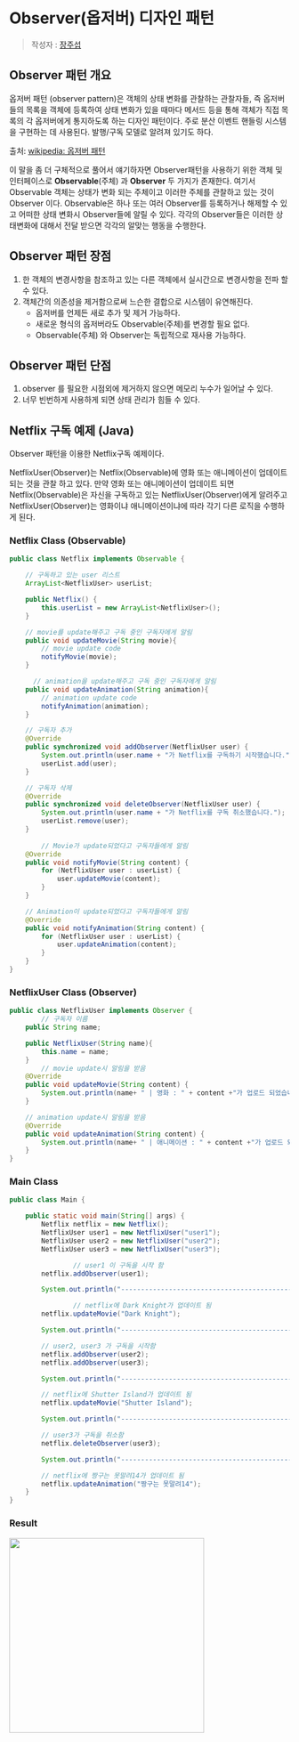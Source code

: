 

# Observer(옵저버) 디자인 패턴

> 작성자 : [장주섭](https://github.com/wntjq68) 

## Observer 패턴 개요

옵저버 패턴 (observer pattern)은 객체의 상태 변화를 관찰하는 관찰자들, 즉 옵저버들의 목록을 객체에 등록하여 상태 변화가 있을 때마다 메서드 등을 통해 객체가 직접 목록의 각 옵저버에게 통지하도록 하는 디자인 패턴이다. 주로 분산 이벤트 핸들링 시스템을 구현하는 데 사용된다. 발행/구독 모델로 알려져 있기도 하다.

출처: [wikipedia: 옵저버 패턴](https://ko.wikipedia.org/wiki/%EC%98%B5%EC%84%9C%EB%B2%84_%ED%8C%A8%ED%84%B4)

 이 말을 좀 더 구체적으로 풀어서 얘기하자면 Observer패턴을 사용하기 위한 객체 및 인터페이스로 **Observable**(주체) 과 **Observer** 두 가지가 존재한다. 여기서 Observable 객체는 상태가 변화 되는 주체이고 이러한 주체를 관찰하고 있는 것이 Observer 이다. Observable은 하나 또는 여러 Observer를 등록하거나 해제할 수 있고 어떠한 상태 변화시 Observer들에 알릴 수 있다. 각각의 Observer들은 이러한 상태변화에 대해서 전달 받으면 각각의 알맞는 행동을 수행한다. 



## Observer 패턴 장점

1. 한 객체의 변경사항을 참조하고 있는 다른 객체에서 실시간으로 변경사항을 전파 할 수 있다.
2. 객체간의 의존성을 제거함으로써 느슨한 결합으로 시스템이 유연해진다.
   - 옵저버를 언제든 새로 추가 및 제거 가능하다.
   - 새로운 형식의 옵저버라도 Observable(주체)를 변경할 필요 없다.
   - Observable(주체) 와 Observer는 독립적으로 재사용 가능하다.



## Observer 패턴 단점

1. observer 를 필요한 시점외에 제거하지 않으면 메모리 누수가 일어날 수 있다.
2. 너무 빈번하게 사용하게 되면 상태 관리가 힘들 수 있다.



## Netflix 구독 예제 (Java)

 Observer 패턴을 이용한 Netflix구독 예제이다.

 NetflixUser(Observer)는 Netflix(Observable)에 영화 또는 애니메이션이 업데이트 되는 것을 관찰 하고 있다. 만약 영화 또는 애니메이션이 업데이트 되면 Netflix(Observable)은 자신을 구독하고 있는 NetflixUser(Observer)에게 알려주고 NetflixUser(Observer)는 영화이냐 애니메이션이냐에 따라 각기 다른 로직을 수행하게 된다.

### Netflix Class (Observable)

```java
public class Netflix implements Observable {

	// 구독하고 있는 user 리스트
    ArrayList<NetflixUser> userList;

    public Netflix() {
        this.userList = new ArrayList<NetflixUser>();
    }

  	// movie를 update해주고 구독 중인 구독자에게 알림
    public void updateMovie(String movie){ 
      	// movie update code
        notifyMovie(movie);
    }

	  // animation을 update해주고 구독 중인 구독자에게 알림
    public void updateAnimation(String animation){
      	// animation update code
        notifyAnimation(animation);
    }

  	// 구독자 추가
    @Override
    public synchronized void addObserver(NetflixUser user) {
        System.out.println(user.name + "가 Netflix를 구독하기 시작했습니다.");
        userList.add(user);
    }

    // 구독자 삭제
    @Override
    public synchronized void deleteObserver(NetflixUser user) {
        System.out.println(user.name + "가 Netflix를 구독 취소했습니다.");
        userList.remove(user);
    }
  
		// Movie가 update되었다고 구독자들에게 알림
    @Override
    public void notifyMovie(String content) {
        for (NetflixUser user : userList) {
            user.updateMovie(content);
        }
    }

  	// Animation이 update되었다고 구독자들에게 알림
    @Override
    public void notifyAnimation(String content) {
        for (NetflixUser user : userList) {
            user.updateAnimation(content);
        }
    }
}
```



### NetflixUser Class (Observer)

```java
public class NetflixUser implements Observer {
		// 구독자 이름
    public String name;

    public NetflixUser(String name){
        this.name = name;
    }
		// movie update시 알림을 받음
    @Override
    public void updateMovie(String content) {
        System.out.println(name+ " | 영화 : " + content +"가 업로드 되었습니다.");
    }

  	// animation update시 알림을 받음
    @Override
    public void updateAnimation(String content) {
        System.out.println(name+ " | 애니메이션 : " + content +"가 업로드 되었습니다.");
    }
}
```



### Main Class

```java
public class Main {

    public static void main(String[] args) {
        Netflix netflix = new Netflix();
        NetflixUser user1 = new NetflixUser("user1");
        NetflixUser user2 = new NetflixUser("user2");
        NetflixUser user3 = new NetflixUser("user3");

				// user1 이 구독을 시작 함
      	netflix.addObserver(user1);

        System.out.println("-------------------------------------------");

				// netflix에 Dark Knight가 업데이트 됨
        netflix.updateMovie("Dark Knight");

        System.out.println("-------------------------------------------");

      	// user2, user3 가 구독을 시작함
        netflix.addObserver(user2);
        netflix.addObserver(user3);

        System.out.println("-------------------------------------------");

      	// netflix에 Shutter Island가 업데이트 됨
        netflix.updateMovie("Shutter Island");

        System.out.println("-------------------------------------------");

      	// user3가 구독을 취소함
        netflix.deleteObserver(user3);

        System.out.println("-------------------------------------------");

      	// netflix에 짱구는 못말려14가 업데이트 됨
        netflix.updateAnimation("짱구는 못말려14");
    }
}
```



### Result

<p>
<img src = "https://user-images.githubusercontent.com/22047374/126872520-12ed83c7-1bdf-427e-bba0-d1551c092eaf.png" width = 350px />
</p>

